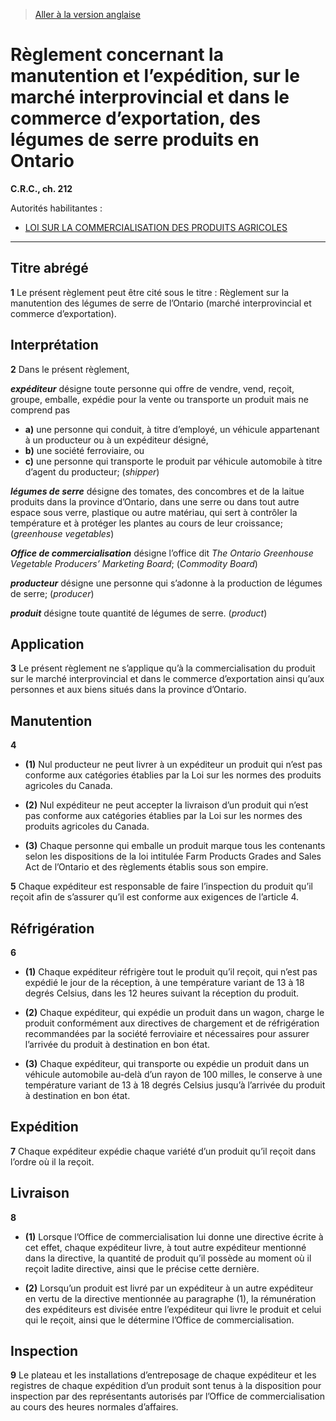 > [Aller à la version anglaise](/en/Regulations/Consolidated%20Regulations%20of%20Canada/201-300/C.R.C.,%20c.%20212.md)

# Règlement concernant la manutention et l’expédition, sur le marché interprovincial et dans le commerce d’exportation, des légumes de serre produits en Ontario

**C.R.C., ch. 212**

Autorités habilitantes : 
- [LOI SUR LA COMMERCIALISATION DES PRODUITS AGRICOLES](/fr/Lois/Lois%20révisées%20du%20Canada/A/A-6.md)

----------



## Titre abrégé


**1** Le présent règlement peut être cité sous le titre : Règlement sur la manutention des légumes de serre de l’Ontario (marché interprovincial et commerce d’exportation).




## Interprétation


**2** Dans le présent règlement,

***expéditeur*** désigne toute personne qui offre de vendre, vend, reçoit, groupe, emballe, expédie pour la vente ou transporte un produit mais ne comprend pas
- **a)** une personne qui conduit, à titre d’employé, un véhicule appartenant à un producteur ou à un expéditeur désigné,
- **b)** une société ferroviaire, ou
- **c)** une personne qui transporte le produit par véhicule automobile à titre d’agent du producteur; (*shipper*)

***légumes de serre*** désigne des tomates, des concombres et de la laitue produits dans la province d’Ontario, dans une serre ou dans tout autre espace sous verre, plastique ou autre matériau, qui sert à contrôler la température et à protéger les plantes au cours de leur croissance; (*greenhouse vegetables*)

***Office de commercialisation*** désigne l’office dit *The Ontario Greenhouse Vegetable Producers’ Marketing Board*; (*Commodity Board*)

***producteur*** désigne une personne qui s’adonne à la production de légumes de serre; (*producer*)

***produit*** désigne toute quantité de légumes de serre. (*product*)




## Application


**3** Le présent règlement ne s’applique qu’à la commercialisation du produit sur le marché interprovincial et dans le commerce d’exportation ainsi qu’aux personnes et aux biens situés dans la province d’Ontario.




## Manutention


**4** 

- **(1)** Nul producteur ne peut livrer à un expéditeur un produit qui n’est pas conforme aux catégories établies par la Loi sur les normes des produits agricoles du Canada.

- **(2)** Nul expéditeur ne peut accepter la livraison d’un produit qui n’est pas conforme aux catégories établies par la Loi sur les normes des produits agricoles du Canada.

- **(3)** Chaque personne qui emballe un produit marque tous les contenants selon les dispositions de la loi intitulée Farm Products Grades and Sales Act de l’Ontario et des règlements établis sous son empire.



**5** Chaque expéditeur est responsable de faire l’inspection du produit qu’il reçoit afin de s’assurer qu’il est conforme aux exigences de l’article 4.




## Réfrigération


**6** 

- **(1)** Chaque expéditeur réfrigère tout le produit qu’il reçoit, qui n’est pas expédié le jour de la réception, à une température variant de 13 à 18 degrés Celsius, dans les 12 heures suivant la réception du produit.

- **(2)** Chaque expéditeur, qui expédie un produit dans un wagon, charge le produit conformément aux directives de chargement et de réfrigération recommandées par la société ferroviaire et nécessaires pour assurer l’arrivée du produit à destination en bon état.

- **(3)** Chaque expéditeur, qui transporte ou expédie un produit dans un véhicule automobile au-delà d’un rayon de 100 milles, le conserve à une température variant de 13 à 18 degrés Celsius jusqu’à l’arrivée du produit à destination en bon état.




## Expédition


**7** Chaque expéditeur expédie chaque variété d’un produit qu’il reçoit dans l’ordre où il la reçoit.




## Livraison


**8** 

- **(1)** Lorsque l’Office de commercialisation lui donne une directive écrite à cet effet, chaque expéditeur livre, à tout autre expéditeur mentionné dans la directive, la quantité de produit qu’il possède au moment où il reçoit ladite directive, ainsi que le précise cette dernière.

- **(2)** Lorsqu’un produit est livré par un expéditeur à un autre expéditeur en vertu de la directive mentionnée au paragraphe (1), la rémunération des expéditeurs est divisée entre l’expéditeur qui livre le produit et celui qui le reçoit, ainsi que le détermine l’Office de commercialisation.




## Inspection


**9** Le plateau et les installations d’entreposage de chaque expéditeur et les registres de chaque expédition d’un produit sont tenus à la disposition pour inspection par des représentants autorisés par l’Office de commercialisation au cours des heures normales d’affaires.


